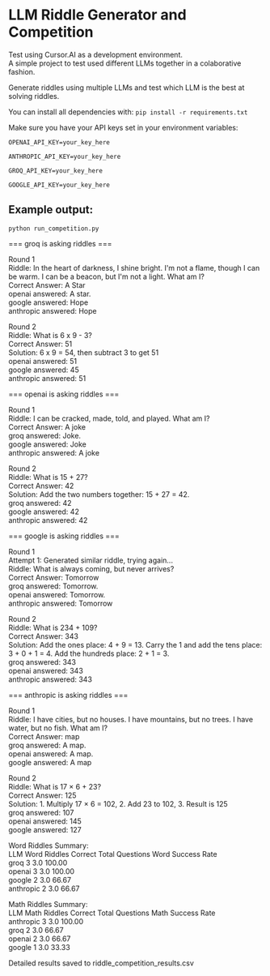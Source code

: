 # LLM Riddle Generator and Competition
Test using Cursor.AI as a development environment.  
A simple project to test used different LLMs together in a colaborative fashion.  

Generate riddles using multiple LLMs and test which LLM is the best at solving riddles.

You can install all dependencies with:
      `pip install -r requirements.txt`

Make sure you have your API keys set in your environment variables:

`OPENAI_API_KEY=your_key_here`

`ANTHROPIC_API_KEY=your_key_here`

`GROQ_API_KEY=your_key_here`

`GOOGLE_API_KEY=your_key_here`

## Example output:

`python run_competition.py`

=== groq is asking riddles ===  

Round 1  
Riddle: In the heart of darkness, I shine bright. I'm not a flame, though I can be warm. I can be a beacon, but I'm not a light. What am I?  
Correct Answer: A Star  
openai answered: A star.  
google answered: Hope  
anthropic answered: Hope  

Round 2  
Riddle: What is 6 x 9 - 3?  
Correct Answer: 51  
Solution: 6 x 9 = 54, then subtract 3 to get 51  
openai answered: 51  
google answered: 45  
anthropic answered: 51  

=== openai is asking riddles ===  

Round 1  
Riddle: I can be cracked, made, told, and played. What am I?  
Correct Answer: A joke  
groq answered: Joke.  
google answered: Joke  
anthropic answered: A joke  

Round 2  
Riddle: What is 15 + 27?  
Correct Answer: 42  
Solution: Add the two numbers together: 15 + 27 = 42.  
groq answered: 42  
google answered: 42  
anthropic answered: 42  

=== google is asking riddles ===  

Round 1  
Attempt 1: Generated similar riddle, trying again...  
Riddle: What is always coming, but never arrives?  
Correct Answer: Tomorrow  
groq answered: Tomorrow.  
openai answered: Tomorrow.  
anthropic answered: Tomorrow  

Round 2  
Riddle: What is 234 + 109?  
Correct Answer: 343  
Solution: Add the ones place: 4 + 9 = 13. Carry the 1 and add the tens place: 3 + 0 + 1 = 4. Add the hundreds place: 2 + 1 = 3.  
groq answered: 343  
openai answered: 343  
anthropic answered: 343  

=== anthropic is asking riddles ===  

Round 1  
Riddle: I have cities, but no houses. I have mountains, but no trees. I have water, but no fish. What am I?  
Correct Answer: map  
groq answered: A map.  
openai answered: A map.  
google answered: A map  

Round 2  
Riddle: What is 17 × 6 + 23?  
Correct Answer: 125  
Solution: 1. Multiply 17 × 6 = 102, 2. Add 23 to 102, 3. Result is 125  
groq answered: 107  
openai answered: 145  
google answered: 127  

Word Riddles Summary:  
      LLM  Word Riddles Correct  Total Questions  Word Success Rate  
     groq                     3              3.0             100.00  
   openai                     3              3.0             100.00  
   google                     2              3.0              66.67  
anthropic                     2              3.0              66.67  

Math Riddles Summary:  
      LLM  Math Riddles Correct  Total Questions  Math Success Rate  
anthropic                     3              3.0             100.00  
     groq                     2              3.0              66.67  
   openai                     2              3.0              66.67  
   google                     1              3.0              33.33  

Detailed results saved to riddle_competition_results.csv  
